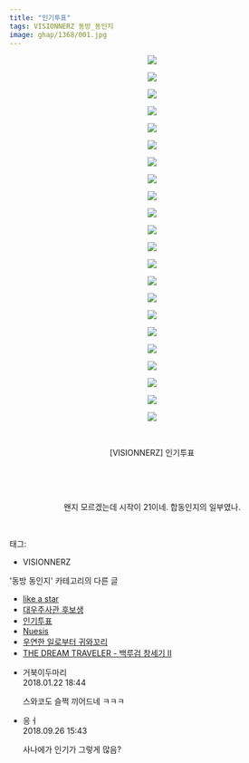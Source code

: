 ```yaml
---
title: "인기투표"
tags: VISIONNERZ 동방_동인지
image: ghap/1368/001.jpg
---
```

<div class="article">
<p style="text-align: center; clear: none; float: none;"><img src="{{ site.nasurl }}/ghap/1368/001.jpg"/></p>
<p style="text-align: center; clear: none; float: none;"><img src="{{ site.nasurl }}/ghap/1368/002.jpg"/></p>
<p style="text-align: center; clear: none; float: none;"><img src="{{ site.nasurl }}/ghap/1368/003.jpg"/></p>
<p style="text-align: center; clear: none; float: none;"><img src="{{ site.nasurl }}/ghap/1368/004.jpg"/></p>
<p style="text-align: center; clear: none; float: none;"><img src="{{ site.nasurl }}/ghap/1368/005.jpg"/></p>
<p style="text-align: center; clear: none; float: none;"><img src="{{ site.nasurl }}/ghap/1368/006.jpg"/></p>
<p style="text-align: center; clear: none; float: none;"><img src="{{ site.nasurl }}/ghap/1368/007.jpg"/></p>
<p style="text-align: center; clear: none; float: none;"><img src="{{ site.nasurl }}/ghap/1368/008.jpg"/></p>
<p style="text-align: center; clear: none; float: none;"><img src="{{ site.nasurl }}/ghap/1368/009.jpg"/></p>
<p style="text-align: center; clear: none; float: none;"><img src="{{ site.nasurl }}/ghap/1368/010.jpg"/></p>
<p style="text-align: center; clear: none; float: none;"><img src="{{ site.nasurl }}/ghap/1368/011.jpg"/></p>
<p style="text-align: center; clear: none; float: none;"><img src="{{ site.nasurl }}/ghap/1368/012.jpg"/></p>
<p style="text-align: center; clear: none; float: none;"><img src="{{ site.nasurl }}/ghap/1368/013.jpg"/></p>
<p style="text-align: center; clear: none; float: none;"><img src="{{ site.nasurl }}/ghap/1368/014.jpg"/></p>
<p style="text-align: center; clear: none; float: none;"><img src="{{ site.nasurl }}/ghap/1368/015.jpg"/></p>
<p style="text-align: center; clear: none; float: none;"><img src="{{ site.nasurl }}/ghap/1368/016.jpg"/></p>
<p style="text-align: center; clear: none; float: none;"><img src="{{ site.nasurl }}/ghap/1368/017.jpg"/></p>
<p style="text-align: center; clear: none; float: none;"><img src="{{ site.nasurl }}/ghap/1368/018.jpg"/></p>
<p style="text-align: center; clear: none; float: none;"><img src="{{ site.nasurl }}/ghap/1368/019.jpg"/></p>
<p style="text-align: center; clear: none; float: none;"><img src="{{ site.nasurl }}/ghap/1368/020.jpg"/></p>
<p style="text-align: center; clear: none; float: none;"><img src="{{ site.nasurl }}/ghap/1368/021.jpg"/></p>
<p style="text-align: center; clear: none; float: none;"><img src="{{ site.nasurl }}/ghap/1368/022.jpg"/></p>
<p style="text-align: center; clear: none; float: none;"><br/></p>
<p style="text-align: center; clear: none; float: none;">[VISIONNERZ] 인기투표</p>
<p style="text-align: center; clear: none; float: none;"><br/></p>
<p style="text-align: center; clear: none; float: none;"><br/></p>
<p style="text-align: center; clear: none; float: none;">왠지 모르겠는데 시작이 21이네. 합동인지의 일부였나.</p>
<p><br/></p>
</div><div class="tagTrail">
<p>태그: </p>
<ul>
<li>VISIONNERZ</li>
</ul>
</div><div class="another">
<p>'동방 동인지' 카테고리의 다른 글</p>
<ul>
<li><a href="/2016-08-05-ghap_1370">like a star</a></li>
<li><a href="/2016-08-05-ghap_1369">대우주사관 후보생</a></li>
<li><a href="/2016-08-05-ghap_1368">인기투표</a></li>
<li><a href="/2016-08-05-ghap_1367">Nuesis</a></li>
<li><a href="/2016-08-05-ghap_1366">우연한 일로부터 귀와꼬리</a></li>
<li><a href="/2016-08-05-ghap_1365">THE DREAM TRAVELER - 백루검 창세기 Ⅱ</a></li>
</ul>
</div><div class="cb_module cb_fluid">
<div class="cb_wrt cb_profile">
<div class="comment">
<ul>
<li class="cb_thumb_off" id="comment15180163">
<div class="cb_comment_area">
<div class="cb_info_area">
<div class="cb_section">
<span class="cb_nick_name">거북이두마리</span>
</div>
<div class="cb_section">
<span class="cb_date">2018.01.22 18:44 </span>
</div>
</div>
<div class="cb_dsc_comment">
<p class="cb_dsc">
											스와코도 슬쩍 끼어드네 ㅋㅋㅋ
										</p>
</div>
</div></li>
<li class="cb_thumb_off" id="comment15339969">
<div class="cb_comment_area">
<div class="cb_info_area">
<div class="cb_section">
<span class="cb_nick_name">응ㅓ</span>
</div>
<div class="cb_section">
<span class="cb_date">2018.09.26 15:43 </span>
</div>
</div>
<div class="cb_dsc_comment">
<p class="cb_dsc">
											사나에가 인기가 그렇게 많음? 
										</p>
</div>
</div></li>
</ul>
</div>
</div><!-- commentList close -->
</div>
